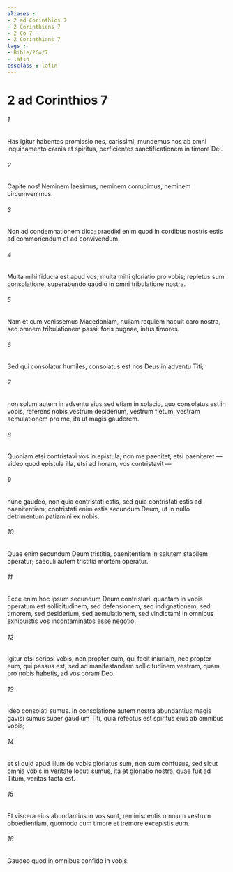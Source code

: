 ```yaml
---
aliases : 
- 2 ad Corinthios 7
- 2 Corinthiens 7
- 2 Co 7
- 2 Corinthians 7
tags : 
- Bible/2Co/7
- latin
cssclass : latin
---
```


# 2 ad Corinthios 7

###### 1
Has igitur habentes promissio nes, carissimi, mundemus nos ab omni inquinamento carnis et spiritus, perficientes sanctificationem in timore Dei.
###### 2
Capite nos! Neminem laesimus, neminem corrupimus, neminem circumvenimus. 
###### 3
Non ad condemnationem dico; praedixi enim quod in cordibus nostris estis ad commoriendum et ad convivendum. 
###### 4
Multa mihi fiducia est apud vos, multa mihi gloriatio pro vobis; repletus sum consolatione, superabundo gaudio in omni tribulatione nostra. 
###### 5
Nam et cum venissemus Macedoniam, nullam requiem habuit caro nostra, sed omnem tribulationem passi: foris pugnae, intus timores.
###### 6
Sed qui consolatur humiles, consolatus est nos Deus in adventu Titi; 
###### 7
non solum autem in adventu eius sed etiam in solacio, quo consolatus est in vobis, referens nobis vestrum desiderium, vestrum fletum, vestram aemulationem pro me, ita ut magis gauderem.
###### 8
Quoniam etsi contristavi vos in epistula, non me paenitet; etsi paeniteret — video quod epistula illa, etsi ad horam, vos contristavit — 
###### 9
nunc gaudeo, non quia contristati estis, sed quia contristati estis ad paenitentiam; contristati enim estis secundum Deum, ut in nullo detrimentum patiamini ex nobis. 
###### 10
Quae enim secundum Deum tristitia, paenitentiam in salutem stabilem operatur; saeculi autem tristitia mortem operatur. 
###### 11
Ecce enim hoc ipsum secundum Deum contristari: quantam in vobis operatum est sollicitudinem, sed defensionem, sed indignationem, sed timorem, sed desiderium, sed aemulationem, sed vindictam! In omnibus exhibuistis vos incontaminatos esse negotio. 
###### 12
Igitur etsi scripsi vobis, non propter eum, qui fecit iniuriam, nec propter eum, qui passus est, sed ad manifestandam sollicitudinem vestram, quam pro nobis habetis, ad vos coram Deo. 
###### 13
Ideo consolati sumus. In consolatione autem nostra abundantius magis gavisi sumus super gaudium Titi, quia refectus est spiritus eius ab omnibus vobis; 
###### 14
et si quid apud illum de vobis gloriatus sum, non sum confusus, sed sicut omnia vobis in veritate locuti sumus, ita et gloriatio nostra, quae fuit ad Titum, veritas facta est. 
###### 15
Et viscera eius abundantius in vos sunt, reminiscentis omnium vestrum oboedientiam, quomodo cum timore et tremore excepistis eum. 
###### 16
Gaudeo quod in omnibus confido in vobis.  
